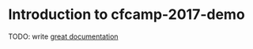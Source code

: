 # Introduction to cfcamp-2017-demo

TODO: write [great documentation](http://jacobian.org/writing/what-to-write/)
